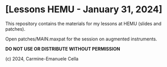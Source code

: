 # [Lessons HEMU - January 31, 2024]

This repository contains the materials for my lessons at HEMU (slides and patches).

Open patches/MAIN.maxpat for the session on augmented instruments.

**DO NOT USE OR DISTRIBUTE WITHOUT PERMISSION**

(c) 2024, Carmine-Emanuele Cella

